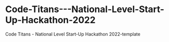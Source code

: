 # Code-Titans---National-Level-Start-Up-Hackathon-2022
Code Titans - National Level Start-Up Hackathon 2022-template
